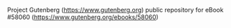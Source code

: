 Project Gutenberg (https://www.gutenberg.org) public repository for
eBook #58060 (https://www.gutenberg.org/ebooks/58060)
